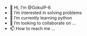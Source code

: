 - 👋 Hi, I’m @GokulP-6
- 👀 I’m interested in solving problems 
- 🌱 I’m currently learning python
- 💞️ I’m looking to collaborate on ...
- 📫 How to reach me ...

<!---
GokulP-6/GokulP-6 is a ✨ special ✨ repository because its `README.md` (this file) appears on your GitHub profile.
You can click the Preview link to take a look at your changes.
--->
